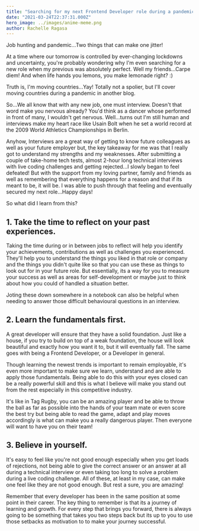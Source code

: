 ```yaml
---
title: "Searching for my next Frontend Developer role during a pandemic...Yikes!"
date: "2021-03-24T22:37:31.000Z"
hero_image: ../images/anime-meme.png
author: Rachelle Ragasa
---
```


Job hunting and pandemic...Two things that can make one jitter!

At a time where our tomorrow is controlled by ever-changing lockdowns and uncertainty, you're probably wondering why I'm even searching for a new role when my previous was absolutely perfect. Well my friends...Carpe diem! And when life hands you lemons, you make lemonade right? :)

Truth is, I'm moving countries...Yay! Totally not a spolier, but I'll cover moving countries during a pandemic in another blog.

So...We all know that with any new job, one must interview. Doesn't that word make you nervous already? You'd think as a dancer whose performed in front of many, I wouldn't get nervous. Well...turns out I'm still human and interviews make my heart race like Usain Bolt when he set a world record at the 2009 World Athletics Championships in Berlin. 

Anyhow, Interviews are a great way of getting to know future colleagues as well as your future employer but, the key takeaway for me was that I really got to understand my strengths and my weaknesses. After submitting a couple of take-home tech tests, almost 2-hour long technical interviews with live coding challenges and getting rejected...I slowly began to feel defeated! But with the support from my loving partner, family and friends as well as remembering that everything happens for a reason and that if its meant to be, it will be. I was able to push through that feeling and eventually secured my next role...Happy days! 

So what did I learn from this?

## 1. Take the time to reflect on your past experiences.
Taking the time during or in between jobs to reflect will help you identify your achievements, contributions as well as challenges you experienced. They'll help you to understand the things you liked in that role or company and the things you didn't quite like so that you can use these as things to look out for in your future role. But essentially, its a way for you to measure your success as well as areas for self-development or maybe just to think about how you could of handled a situation better. 

Joting these down somewhere in a notebook can also be helpful when needing to answer those difficult behavioural questions in an interview.

## 2. Learn the fundamentals first.
A great developer will ensure that they have a solid foundation. Just like a house, if you try to build on top of a weak foundation, the house will look beautiful and exactly how you want it to, but it will eventually fall. The same goes with being a Frontend Developer, or a Developer in general.

Though learning the newest trends is important to remain employable, it's even more important to make sure we learn, understand and are able to apply those fundamentals. Being able to do this with your eyes closed can be a really powerful skill and this is what I believe will make you stand out from the rest especially in this competitive industry.

It's like in Tag Rugby, you can be an amazing player and be able to throw the ball as far as possible into the hands of your team mate or even score the best try but being able to read the game, adapt and play moves accordingly is what can make you a really dangerous player. Then everyone will want to have you on their team!

## 3. Believe in yourself.
It's easy to feel like you're not good enough especially when you get loads of rejections, not being able to give the correct answer or an answer at all during a technical interview or even taking too long to solve a problem during a live coding challenge. All of these, at least in my case, can make one feel like they are not good enough. But rest a sure, you are amazing!

Remember that every developer has been in the same position at some point in their career. The key thing to remember is that its a journey of learning and growth. For every step that brings you forward, there is always going to be something that takes you two steps back but its up to you to use those setbacks as motivation to to make your journey successful. 